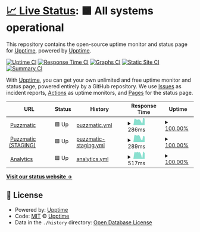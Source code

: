 # [📈 Live Status](https://upptime.github.io/upptime): <!--live status--> **🟩 All systems operational**

This repository contains the open-source uptime monitor and status page for [Upptime](https://upptime.js.org), powered by [Upptime](https://github.com/upptime/upptime).

[![Uptime CI](https://github.com/ilyasubkhankulov/puzzmatic-uptime/workflows/Uptime%20CI/badge.svg)](https://github.com/ilyasubkhankulov/puzzmatic-uptime/actions?query=workflow%3A%22Uptime+CI%22)
[![Response Time CI](https://github.com/ilyasubkhankulov/puzzmatic-uptime/workflows/Response%20Time%20CI/badge.svg)](https://github.com/ilyasubkhankulov/puzzmatic-uptime/actions?query=workflow%3A%22Response+Time+CI%22)
[![Graphs CI](https://github.com/ilyasubkhankulov/puzzmatic-uptime/workflows/Graphs%20CI/badge.svg)](https://github.com/ilyasubkhankulov/puzzmatic-uptime/actions?query=workflow%3A%22Graphs+CI%22)
[![Static Site CI](https://github.com/ilyasubkhankulov/puzzmatic-uptime/workflows/Static%20Site%20CI/badge.svg)](https://github.com/ilyasubkhankulov/puzzmatic-uptime/actions?query=workflow%3A%22Static+Site+CI%22)
[![Summary CI](https://github.com/ilyasubkhankulov/puzzmatic-uptime/workflows/Summary%20CI/badge.svg)](https://github.com/ilyasubkhankulov/puzzmatic-uptime/actions?query=workflow%3A%22Summary+CI%22)

With [Upptime](https://upptime.js.org), you can get your own unlimited and free uptime monitor and status page, powered entirely by a GitHub repository. We use [Issues](https://github.com/upptime/upptime/issues) as incident reports, [Actions](https://github.com/ilyasubkhankulov/puzzmatic-uptime/actions) as uptime monitors, and [Pages](https://upptime.github.io/upptime) for the status page.

<!--start: status pages-->
<!-- This summary is generated by Upptime (https://github.com/upptime/upptime) -->
<!-- Do not edit this manually, your changes will be overwritten -->
<!-- prettier-ignore -->
| URL | Status | History | Response Time | Uptime |
| --- | ------ | ------- | ------------- | ------ |
| <img alt="" src="https://icons.duckduckgo.com/ip3/www.puzzmatic.com.ico" height="13"> [Puzzmatic](https://www.puzzmatic.com) | 🟩 Up | [puzzmatic.yml](https://github.com/ilyasubkhankulov/puzzmatic-uptime/commits/HEAD/history/puzzmatic.yml) | <details><summary><img alt="Response time graph" src="./graphs/puzzmatic/response-time-week.png" height="20"> 286ms</summary><br><a href="https://ilyasubkhankulov.github.io/puzzmatic-uptime/history/puzzmatic"><img alt="Response time 283" src="https://img.shields.io/endpoint?url=https%3A%2F%2Fraw.githubusercontent.com%2Filyasubkhankulov%2Fpuzzmatic-uptime%2FHEAD%2Fapi%2Fpuzzmatic%2Fresponse-time.json"></a><br><a href="https://ilyasubkhankulov.github.io/puzzmatic-uptime/history/puzzmatic"><img alt="24-hour response time 275" src="https://img.shields.io/endpoint?url=https%3A%2F%2Fraw.githubusercontent.com%2Filyasubkhankulov%2Fpuzzmatic-uptime%2FHEAD%2Fapi%2Fpuzzmatic%2Fresponse-time-day.json"></a><br><a href="https://ilyasubkhankulov.github.io/puzzmatic-uptime/history/puzzmatic"><img alt="7-day response time 286" src="https://img.shields.io/endpoint?url=https%3A%2F%2Fraw.githubusercontent.com%2Filyasubkhankulov%2Fpuzzmatic-uptime%2FHEAD%2Fapi%2Fpuzzmatic%2Fresponse-time-week.json"></a><br><a href="https://ilyasubkhankulov.github.io/puzzmatic-uptime/history/puzzmatic"><img alt="30-day response time 258" src="https://img.shields.io/endpoint?url=https%3A%2F%2Fraw.githubusercontent.com%2Filyasubkhankulov%2Fpuzzmatic-uptime%2FHEAD%2Fapi%2Fpuzzmatic%2Fresponse-time-month.json"></a><br><a href="https://ilyasubkhankulov.github.io/puzzmatic-uptime/history/puzzmatic"><img alt="1-year response time 283" src="https://img.shields.io/endpoint?url=https%3A%2F%2Fraw.githubusercontent.com%2Filyasubkhankulov%2Fpuzzmatic-uptime%2FHEAD%2Fapi%2Fpuzzmatic%2Fresponse-time-year.json"></a></details> | <details><summary><a href="https://ilyasubkhankulov.github.io/puzzmatic-uptime/history/puzzmatic">100.00%</a></summary><a href="https://ilyasubkhankulov.github.io/puzzmatic-uptime/history/puzzmatic"><img alt="All-time uptime 99.94%" src="https://img.shields.io/endpoint?url=https%3A%2F%2Fraw.githubusercontent.com%2Filyasubkhankulov%2Fpuzzmatic-uptime%2FHEAD%2Fapi%2Fpuzzmatic%2Fuptime.json"></a><br><a href="https://ilyasubkhankulov.github.io/puzzmatic-uptime/history/puzzmatic"><img alt="24-hour uptime 100.00%" src="https://img.shields.io/endpoint?url=https%3A%2F%2Fraw.githubusercontent.com%2Filyasubkhankulov%2Fpuzzmatic-uptime%2FHEAD%2Fapi%2Fpuzzmatic%2Fuptime-day.json"></a><br><a href="https://ilyasubkhankulov.github.io/puzzmatic-uptime/history/puzzmatic"><img alt="7-day uptime 100.00%" src="https://img.shields.io/endpoint?url=https%3A%2F%2Fraw.githubusercontent.com%2Filyasubkhankulov%2Fpuzzmatic-uptime%2FHEAD%2Fapi%2Fpuzzmatic%2Fuptime-week.json"></a><br><a href="https://ilyasubkhankulov.github.io/puzzmatic-uptime/history/puzzmatic"><img alt="30-day uptime 100.00%" src="https://img.shields.io/endpoint?url=https%3A%2F%2Fraw.githubusercontent.com%2Filyasubkhankulov%2Fpuzzmatic-uptime%2FHEAD%2Fapi%2Fpuzzmatic%2Fuptime-month.json"></a><br><a href="https://ilyasubkhankulov.github.io/puzzmatic-uptime/history/puzzmatic"><img alt="1-year uptime 99.94%" src="https://img.shields.io/endpoint?url=https%3A%2F%2Fraw.githubusercontent.com%2Filyasubkhankulov%2Fpuzzmatic-uptime%2FHEAD%2Fapi%2Fpuzzmatic%2Fuptime-year.json"></a></details>
| <img alt="" src="https://icons.duckduckgo.com/ip3/staging.puzzmatic.com.ico" height="13"> [Puzzmatic (STAGING)](https://staging.puzzmatic.com) | 🟩 Up | [puzzmatic-staging.yml](https://github.com/ilyasubkhankulov/puzzmatic-uptime/commits/HEAD/history/puzzmatic-staging.yml) | <details><summary><img alt="Response time graph" src="./graphs/puzzmatic-staging/response-time-week.png" height="20"> 289ms</summary><br><a href="https://ilyasubkhankulov.github.io/puzzmatic-uptime/history/puzzmatic-staging"><img alt="Response time 273" src="https://img.shields.io/endpoint?url=https%3A%2F%2Fraw.githubusercontent.com%2Filyasubkhankulov%2Fpuzzmatic-uptime%2FHEAD%2Fapi%2Fpuzzmatic-staging%2Fresponse-time.json"></a><br><a href="https://ilyasubkhankulov.github.io/puzzmatic-uptime/history/puzzmatic-staging"><img alt="24-hour response time 233" src="https://img.shields.io/endpoint?url=https%3A%2F%2Fraw.githubusercontent.com%2Filyasubkhankulov%2Fpuzzmatic-uptime%2FHEAD%2Fapi%2Fpuzzmatic-staging%2Fresponse-time-day.json"></a><br><a href="https://ilyasubkhankulov.github.io/puzzmatic-uptime/history/puzzmatic-staging"><img alt="7-day response time 289" src="https://img.shields.io/endpoint?url=https%3A%2F%2Fraw.githubusercontent.com%2Filyasubkhankulov%2Fpuzzmatic-uptime%2FHEAD%2Fapi%2Fpuzzmatic-staging%2Fresponse-time-week.json"></a><br><a href="https://ilyasubkhankulov.github.io/puzzmatic-uptime/history/puzzmatic-staging"><img alt="30-day response time 264" src="https://img.shields.io/endpoint?url=https%3A%2F%2Fraw.githubusercontent.com%2Filyasubkhankulov%2Fpuzzmatic-uptime%2FHEAD%2Fapi%2Fpuzzmatic-staging%2Fresponse-time-month.json"></a><br><a href="https://ilyasubkhankulov.github.io/puzzmatic-uptime/history/puzzmatic-staging"><img alt="1-year response time 273" src="https://img.shields.io/endpoint?url=https%3A%2F%2Fraw.githubusercontent.com%2Filyasubkhankulov%2Fpuzzmatic-uptime%2FHEAD%2Fapi%2Fpuzzmatic-staging%2Fresponse-time-year.json"></a></details> | <details><summary><a href="https://ilyasubkhankulov.github.io/puzzmatic-uptime/history/puzzmatic-staging">100.00%</a></summary><a href="https://ilyasubkhankulov.github.io/puzzmatic-uptime/history/puzzmatic-staging"><img alt="All-time uptime 99.94%" src="https://img.shields.io/endpoint?url=https%3A%2F%2Fraw.githubusercontent.com%2Filyasubkhankulov%2Fpuzzmatic-uptime%2FHEAD%2Fapi%2Fpuzzmatic-staging%2Fuptime.json"></a><br><a href="https://ilyasubkhankulov.github.io/puzzmatic-uptime/history/puzzmatic-staging"><img alt="24-hour uptime 100.00%" src="https://img.shields.io/endpoint?url=https%3A%2F%2Fraw.githubusercontent.com%2Filyasubkhankulov%2Fpuzzmatic-uptime%2FHEAD%2Fapi%2Fpuzzmatic-staging%2Fuptime-day.json"></a><br><a href="https://ilyasubkhankulov.github.io/puzzmatic-uptime/history/puzzmatic-staging"><img alt="7-day uptime 100.00%" src="https://img.shields.io/endpoint?url=https%3A%2F%2Fraw.githubusercontent.com%2Filyasubkhankulov%2Fpuzzmatic-uptime%2FHEAD%2Fapi%2Fpuzzmatic-staging%2Fuptime-week.json"></a><br><a href="https://ilyasubkhankulov.github.io/puzzmatic-uptime/history/puzzmatic-staging"><img alt="30-day uptime 100.00%" src="https://img.shields.io/endpoint?url=https%3A%2F%2Fraw.githubusercontent.com%2Filyasubkhankulov%2Fpuzzmatic-uptime%2FHEAD%2Fapi%2Fpuzzmatic-staging%2Fuptime-month.json"></a><br><a href="https://ilyasubkhankulov.github.io/puzzmatic-uptime/history/puzzmatic-staging"><img alt="1-year uptime 99.94%" src="https://img.shields.io/endpoint?url=https%3A%2F%2Fraw.githubusercontent.com%2Filyasubkhankulov%2Fpuzzmatic-uptime%2FHEAD%2Fapi%2Fpuzzmatic-staging%2Fuptime-year.json"></a></details>
| <img alt="" src="https://icons.duckduckgo.com/ip3/ph.puzzmatic.com.ico" height="13"> [Analytics](https://ph.puzzmatic.com) | 🟩 Up | [analytics.yml](https://github.com/ilyasubkhankulov/puzzmatic-uptime/commits/HEAD/history/analytics.yml) | <details><summary><img alt="Response time graph" src="./graphs/analytics/response-time-week.png" height="20"> 517ms</summary><br><a href="https://ilyasubkhankulov.github.io/puzzmatic-uptime/history/analytics"><img alt="Response time 1075" src="https://img.shields.io/endpoint?url=https%3A%2F%2Fraw.githubusercontent.com%2Filyasubkhankulov%2Fpuzzmatic-uptime%2FHEAD%2Fapi%2Fanalytics%2Fresponse-time.json"></a><br><a href="https://ilyasubkhankulov.github.io/puzzmatic-uptime/history/analytics"><img alt="24-hour response time 408" src="https://img.shields.io/endpoint?url=https%3A%2F%2Fraw.githubusercontent.com%2Filyasubkhankulov%2Fpuzzmatic-uptime%2FHEAD%2Fapi%2Fanalytics%2Fresponse-time-day.json"></a><br><a href="https://ilyasubkhankulov.github.io/puzzmatic-uptime/history/analytics"><img alt="7-day response time 517" src="https://img.shields.io/endpoint?url=https%3A%2F%2Fraw.githubusercontent.com%2Filyasubkhankulov%2Fpuzzmatic-uptime%2FHEAD%2Fapi%2Fanalytics%2Fresponse-time-week.json"></a><br><a href="https://ilyasubkhankulov.github.io/puzzmatic-uptime/history/analytics"><img alt="30-day response time 490" src="https://img.shields.io/endpoint?url=https%3A%2F%2Fraw.githubusercontent.com%2Filyasubkhankulov%2Fpuzzmatic-uptime%2FHEAD%2Fapi%2Fanalytics%2Fresponse-time-month.json"></a><br><a href="https://ilyasubkhankulov.github.io/puzzmatic-uptime/history/analytics"><img alt="1-year response time 1075" src="https://img.shields.io/endpoint?url=https%3A%2F%2Fraw.githubusercontent.com%2Filyasubkhankulov%2Fpuzzmatic-uptime%2FHEAD%2Fapi%2Fanalytics%2Fresponse-time-year.json"></a></details> | <details><summary><a href="https://ilyasubkhankulov.github.io/puzzmatic-uptime/history/analytics">100.00%</a></summary><a href="https://ilyasubkhankulov.github.io/puzzmatic-uptime/history/analytics"><img alt="All-time uptime 95.47%" src="https://img.shields.io/endpoint?url=https%3A%2F%2Fraw.githubusercontent.com%2Filyasubkhankulov%2Fpuzzmatic-uptime%2FHEAD%2Fapi%2Fanalytics%2Fuptime.json"></a><br><a href="https://ilyasubkhankulov.github.io/puzzmatic-uptime/history/analytics"><img alt="24-hour uptime 100.00%" src="https://img.shields.io/endpoint?url=https%3A%2F%2Fraw.githubusercontent.com%2Filyasubkhankulov%2Fpuzzmatic-uptime%2FHEAD%2Fapi%2Fanalytics%2Fuptime-day.json"></a><br><a href="https://ilyasubkhankulov.github.io/puzzmatic-uptime/history/analytics"><img alt="7-day uptime 100.00%" src="https://img.shields.io/endpoint?url=https%3A%2F%2Fraw.githubusercontent.com%2Filyasubkhankulov%2Fpuzzmatic-uptime%2FHEAD%2Fapi%2Fanalytics%2Fuptime-week.json"></a><br><a href="https://ilyasubkhankulov.github.io/puzzmatic-uptime/history/analytics"><img alt="30-day uptime 100.00%" src="https://img.shields.io/endpoint?url=https%3A%2F%2Fraw.githubusercontent.com%2Filyasubkhankulov%2Fpuzzmatic-uptime%2FHEAD%2Fapi%2Fanalytics%2Fuptime-month.json"></a><br><a href="https://ilyasubkhankulov.github.io/puzzmatic-uptime/history/analytics"><img alt="1-year uptime 95.47%" src="https://img.shields.io/endpoint?url=https%3A%2F%2Fraw.githubusercontent.com%2Filyasubkhankulov%2Fpuzzmatic-uptime%2FHEAD%2Fapi%2Fanalytics%2Fuptime-year.json"></a></details>

<!--end: status pages-->

[**Visit our status website →**](https://upptime.github.io/upptime)

## 📄 License

- Powered by: [Upptime](https://github.com/upptime/upptime)
- Code: [MIT](./LICENSE) © [Upptime](https://upptime.js.org)
- Data in the `./history` directory: [Open Database License](https://opendatacommons.org/licenses/odbl/1-0/)
